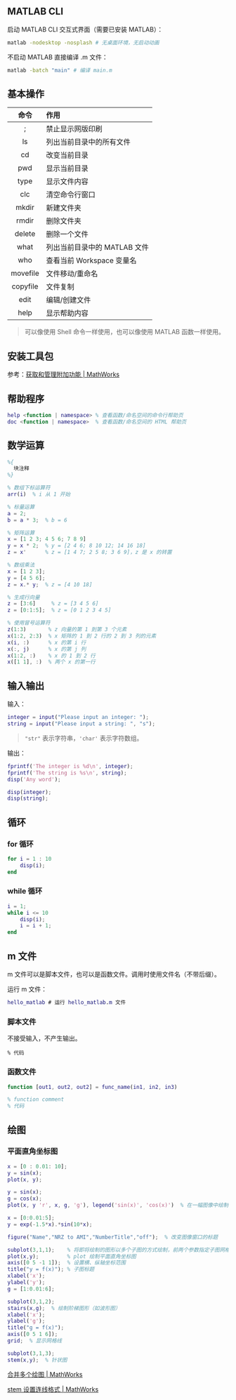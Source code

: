 ## MATLAB CLI

启动 MATLAB CLI 交互式界面（需要已安装 MATLAB）：

```sh
matlab -nodesktop -nosplash # 无桌面环境，无启动动画
```

不启动 MATLAB 直接编译 .m 文件：

```sh
matlab -batch "main" # 编译 main.m
```

## 基本操作

|   命令   | 作用                         |
| :------: | :--------------------------- |
|    ;     | 禁止显示网版印刷             |
|    ls    | 列出当前目录中的所有文件     |
|    cd    | 改变当前目录                 |
|   pwd    | 显示当前目录                 |
|   type   | 显示文件内容                 |
|   clc    | 清空命令行窗口               |
|  mkdir   | 新建文件夹                   |
|  rmdir   | 删除文件夹                   |
|  delete  | 删除一个文件                 |
|   what   | 列出当前目录中的 MATLAB 文件 |
|   who    | 查看当前 Workspace 变量名    |
| movefile | 文件移动/重命名              |
| copyfile | 文件复制                     |
|   edit   | 编辑/创建文件                |
|   help   | 显示帮助内容                 |

> 可以像使用 Shell 命令一样使用，也可以像使用 MATLAB 函数一样使用。

## 安装工具包

参考：[获取和管理附加功能 | MathWorks](https://ww2.mathworks.cn/help/matlab/matlab_env/get-add-ons.html?searchHighlight=%E8%8E%B7%E5%8F%96%E5%92%8C%E7%AE%A1%E7%90%86%E9%99%84%E5%8A%A0%E5%8A%9F%E8%83%BD&s_tid=srchtitle_support_results_1_%25E8%258E%25B7%25E5%258F%2596%25E5%2592%258C%25E7%25AE%25A1%25E7%2590%2586%25E9%2599%2584%25E5%258A%25A0%25E5%258A%259F%25E8%2583%25BD)

## 帮助程序

```matlab
help <function | namespace> % 查看函数/命名空间的命令行帮助页
doc <function | namespace>  % 查看函数/命名空间的 HTML 帮助页
```

## 数学运算

```matlab
%{
  块注释
%}

% 数组下标运算符
arr(i)  % i 从 1 开始

% 标量运算
a = 2;
b = a * 3;  % b = 6

% 矩阵运算
x = [1 2 3; 4 5 6; 7 8 9]
y = x * 2;  % y = [2 4 6; 8 10 12; 14 16 18]
z = x'      % z = [1 4 7; 2 5 8; 3 6 9]，z 是 x 的转置

% 数组乘法
x = [1 2 3];
y = [4 5 6];
z = x.* y;  % z = [4 10 18]

% 生成行向量
z = [3:6]     % z = [3 4 5 6]
z = [0:1:5];  % z = [0 1 2 3 4 5]

% 使用冒号运算符
z(1:3)       % z 向量的第 1 到第 3 个元素
x(1:2, 2:3)  % x 矩阵的 1 到 2 行的 2 到 3 列的元素
x(i, :)      % x 的第 i 行
x(:, j)      % x 的第 j 列
x(1:2, :)    % x 的 1 到 2 行
x([1 1], :)  % 两个 x 的第一行
```

## 输入输出

输入：

```matlab
integer = input("Please input an integer: ");
string = input("Please input a string: ", "s");
```

> `"str"` 表示字符串，`'char'` 表示字符数组。

输出：

```matlab
fprintf('The integer is %d\n', integer);
fprintf('The string is %s\n', string);
disp('Any word');

disp(integer);
disp(string);
```

## 循环

### for 循环

```matlab
for i = 1 : 10
    disp(i);
end
```

### while 循环

```matlab
i = 1;
while i <= 10
    disp(i);
    i = i + 1;
end
```

## m 文件

m 文件可以是脚本文件，也可以是函数文件。调用时使用文件名（不带后缀）。

运行 m 文件：

```matlab
hello_matlab # 运行 hello_matlab.m 文件
```

### 脚本文件

不接受输入，不产生输出。

```
% 代码
```

### 函数文件

```matlab
function [out1, out2, out2] = func_name(in1, in2, in3)

% function comment
% 代码
```

## 绘图

### 平面直角坐标图

```matlab
x = [0 : 0.01: 10];
y = sin(x);
plot(x, y);
```

```matlab
y = sin(x);
g = cos(x);
plot(x, y 'r', x, g, 'g'), legend('sin(x)', 'cos(x)')  % 在一幅图像中绘制两个图形，图形 1 为红色，图形 2 为绿色，图例名称分别为 'sin(x)' 和 'cos(x)'
```

```matlab
x = [0:0.01:5];
y = exp(-1.5*x).*sin(10*x);

figure("Name","NRZ to AMI","NumberTitle","off");  % 改变图像窗口的标题

subplot(3,1,1);    % 将即将绘制的图形以多个子图的方式绘制，前两个参数指定子图网格的行数和列数，第三个参数指定即将绘制的子图在网格中的位置
plot(x,y);         % plot 绘制平面直角坐标图
axis([0 5 -1 1]);  % 设置横、纵轴坐标范围
title("y = f(x)"); % 子图标题
xlabel('x');
ylabel('y');
g = [1:0.01:6];

subplot(3,1,2);
stairs(x,g);  % 绘制阶梯图形（如波形图）
xlabel('x');
ylabel('g');
title("g = f(x)");
axis([0 5 1 6]);
grid;  % 显示网格线

subplot(3,1,3);
stem(x,y);  % 针状图
```

[合并多个绘图 | MathWorks](https://ww2.mathworks.cn/help/matlab/creating_plots/combine-multiple-plots.html)

[stem 设置连线格式 | MathWorks](https://ww2.mathworks.cn/help/matlab/ref/stem.html)